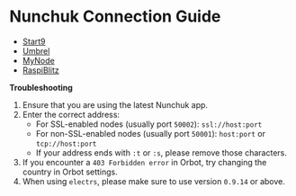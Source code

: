 # Nunchuk Connection Guide

- [Start9](start9.md)
- [Umbrel](umbrel.md)
- [MyNode](mynode.md)
- [RaspiBlitz](raspiblitz.md)


<b>Troubleshooting</b>

1. Ensure that you are using the latest Nunchuk app.
2. Enter the correct address:
   - For SSL-enabled nodes (usually port `50002`): `ssl://host:port`
   - For non-SSL-enabled nodes (usually port `50001`): `host:port` or `tcp://host:port`
   - If your address ends with `:t` or `:s`, please remove those characters.
3. If you encounter a `403 Forbidden error` in Orbot, try changing the country in Orbot settings.
4. When using `electrs`, please make sure to use version `0.9.14` or above.
